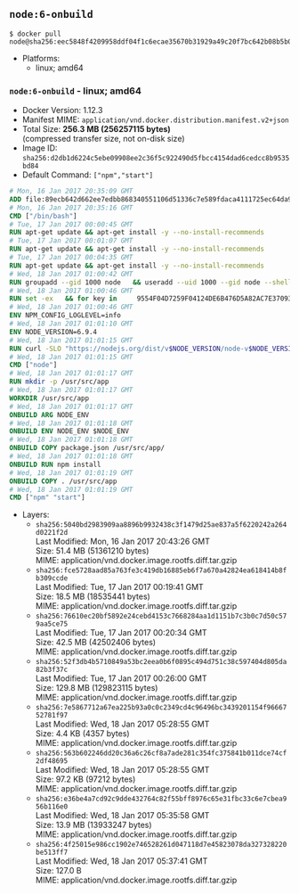 ## `node:6-onbuild`

```console
$ docker pull node@sha256:eec5848f4209958ddf04f1c6ecae35670b31929a49c20f7bc642b08b5b0a42b4
```

-	Platforms:
	-	linux; amd64

### `node:6-onbuild` - linux; amd64

-	Docker Version: 1.12.3
-	Manifest MIME: `application/vnd.docker.distribution.manifest.v2+json`
-	Total Size: **256.3 MB (256257115 bytes)**  
	(compressed transfer size, not on-disk size)
-	Image ID: `sha256:d2db1d6224c5ebe09908ee2c36f5c922490d5fbcc4154dad6cedcc8b9535bd84`
-	Default Command: `["npm","start"]`

```dockerfile
# Mon, 16 Jan 2017 20:35:09 GMT
ADD file:89ecb642d662ee7edbb868340551106d51336c7e589fdaca4111725ec64da957 in / 
# Mon, 16 Jan 2017 20:35:16 GMT
CMD ["/bin/bash"]
# Tue, 17 Jan 2017 00:00:45 GMT
RUN apt-get update && apt-get install -y --no-install-recommends 		ca-certificates 		curl 		wget 	&& rm -rf /var/lib/apt/lists/*
# Tue, 17 Jan 2017 00:01:07 GMT
RUN apt-get update && apt-get install -y --no-install-recommends 		bzr 		git 		mercurial 		openssh-client 		subversion 				procps 	&& rm -rf /var/lib/apt/lists/*
# Tue, 17 Jan 2017 00:04:35 GMT
RUN apt-get update && apt-get install -y --no-install-recommends 		autoconf 		automake 		bzip2 		file 		g++ 		gcc 		imagemagick 		libbz2-dev 		libc6-dev 		libcurl4-openssl-dev 		libdb-dev 		libevent-dev 		libffi-dev 		libgdbm-dev 		libgeoip-dev 		libglib2.0-dev 		libjpeg-dev 		libkrb5-dev 		liblzma-dev 		libmagickcore-dev 		libmagickwand-dev 		libmysqlclient-dev 		libncurses-dev 		libpng-dev 		libpq-dev 		libreadline-dev 		libsqlite3-dev 		libssl-dev 		libtool 		libwebp-dev 		libxml2-dev 		libxslt-dev 		libyaml-dev 		make 		patch 		xz-utils 		zlib1g-dev 	&& rm -rf /var/lib/apt/lists/*
# Wed, 18 Jan 2017 01:00:42 GMT
RUN groupadd --gid 1000 node   && useradd --uid 1000 --gid node --shell /bin/bash --create-home node
# Wed, 18 Jan 2017 01:00:46 GMT
RUN set -ex   && for key in     9554F04D7259F04124DE6B476D5A82AC7E37093B     94AE36675C464D64BAFA68DD7434390BDBE9B9C5     0034A06D9D9B0064CE8ADF6BF1747F4AD2306D93     FD3A5288F042B6850C66B31F09FE44734EB7990E     71DCFD284A79C3B38668286BC97EC7A07EDE3FC1     DD8F2338BAE7501E3DD5AC78C273792F7D83545D     B9AE9905FFD7803F25714661B63B535A4C206CA9     C4F0DFFF4E8C1A8236409D08E73BC641CC11F4C8   ; do     gpg --keyserver ha.pool.sks-keyservers.net --recv-keys "$key";   done
# Wed, 18 Jan 2017 01:00:46 GMT
ENV NPM_CONFIG_LOGLEVEL=info
# Wed, 18 Jan 2017 01:01:10 GMT
ENV NODE_VERSION=6.9.4
# Wed, 18 Jan 2017 01:01:15 GMT
RUN curl -SLO "https://nodejs.org/dist/v$NODE_VERSION/node-v$NODE_VERSION-linux-x64.tar.xz"   && curl -SLO "https://nodejs.org/dist/v$NODE_VERSION/SHASUMS256.txt.asc"   && gpg --batch --decrypt --output SHASUMS256.txt SHASUMS256.txt.asc   && grep " node-v$NODE_VERSION-linux-x64.tar.xz\$" SHASUMS256.txt | sha256sum -c -   && tar -xJf "node-v$NODE_VERSION-linux-x64.tar.xz" -C /usr/local --strip-components=1   && rm "node-v$NODE_VERSION-linux-x64.tar.xz" SHASUMS256.txt.asc SHASUMS256.txt   && ln -s /usr/local/bin/node /usr/local/bin/nodejs
# Wed, 18 Jan 2017 01:01:15 GMT
CMD ["node"]
# Wed, 18 Jan 2017 01:01:17 GMT
RUN mkdir -p /usr/src/app
# Wed, 18 Jan 2017 01:01:17 GMT
WORKDIR /usr/src/app
# Wed, 18 Jan 2017 01:01:17 GMT
ONBUILD ARG NODE_ENV
# Wed, 18 Jan 2017 01:01:18 GMT
ONBUILD ENV NODE_ENV $NODE_ENV
# Wed, 18 Jan 2017 01:01:18 GMT
ONBUILD COPY package.json /usr/src/app/
# Wed, 18 Jan 2017 01:01:18 GMT
ONBUILD RUN npm install
# Wed, 18 Jan 2017 01:01:19 GMT
ONBUILD COPY . /usr/src/app
# Wed, 18 Jan 2017 01:01:19 GMT
CMD ["npm" "start"]
```

-	Layers:
	-	`sha256:5040bd2983909aa8896b9932438c3f1479d25ae837a5f6220242a264d0221f2d`  
		Last Modified: Mon, 16 Jan 2017 20:43:26 GMT  
		Size: 51.4 MB (51361210 bytes)  
		MIME: application/vnd.docker.image.rootfs.diff.tar.gzip
	-	`sha256:fce5728aad85a763fe3c419db16885eb6f7a670a42824ea618414b8fb309ccde`  
		Last Modified: Tue, 17 Jan 2017 00:19:41 GMT  
		Size: 18.5 MB (18535441 bytes)  
		MIME: application/vnd.docker.image.rootfs.diff.tar.gzip
	-	`sha256:76610ec20bf5892e24cebd4153c7668284aa1d1151b7c3b0c7d50c579aa5ce75`  
		Last Modified: Tue, 17 Jan 2017 00:20:34 GMT  
		Size: 42.5 MB (42502406 bytes)  
		MIME: application/vnd.docker.image.rootfs.diff.tar.gzip
	-	`sha256:52f3db4b5710849a53bc2eea0b6f0895c494d751c38c597404d805da82b3f37c`  
		Last Modified: Tue, 17 Jan 2017 00:26:00 GMT  
		Size: 129.8 MB (129823115 bytes)  
		MIME: application/vnd.docker.image.rootfs.diff.tar.gzip
	-	`sha256:7e5867712a67ea225b93a0c0c2349cd4c96496bc3439201154f9666752781f97`  
		Last Modified: Wed, 18 Jan 2017 05:28:55 GMT  
		Size: 4.4 KB (4357 bytes)  
		MIME: application/vnd.docker.image.rootfs.diff.tar.gzip
	-	`sha256:563b602246dd20c36a6c26cf8a7ade281c354fc375841b011dce74cf2df48695`  
		Last Modified: Wed, 18 Jan 2017 05:28:55 GMT  
		Size: 97.2 KB (97212 bytes)  
		MIME: application/vnd.docker.image.rootfs.diff.tar.gzip
	-	`sha256:e36be4a7cd92c9dde432764c82f55bff8976c65e31fbc33c6e7cbea956b116e0`  
		Last Modified: Wed, 18 Jan 2017 05:35:58 GMT  
		Size: 13.9 MB (13933247 bytes)  
		MIME: application/vnd.docker.image.rootfs.diff.tar.gzip
	-	`sha256:4f25015e986cc1902e746528261d047118d7e45823078da327328220be513ff7`  
		Last Modified: Wed, 18 Jan 2017 05:37:41 GMT  
		Size: 127.0 B  
		MIME: application/vnd.docker.image.rootfs.diff.tar.gzip
